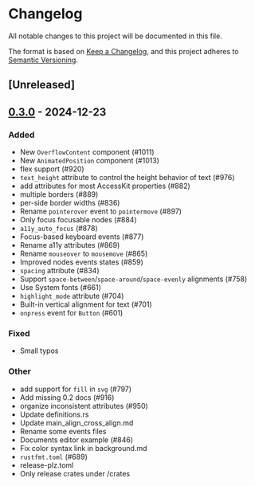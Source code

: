 # Changelog

All notable changes to this project will be documented in this file.

The format is based on [Keep a Changelog](https://keepachangelog.com/en/1.0.0/),
and this project adheres to [Semantic Versioning](https://semver.org/spec/v2.0.0.html).

## [Unreleased]

## [0.3.0](https://github.com/marc2332/freya/compare/freya-elements-v0.2.0...freya-elements-v0.3.0) - 2024-12-23

### Added

- New `OverflowContent` component (#1011)
- New `AnimatedPosition` component (#1013)
- flex support (#920)
- `text_height` attribute to control the height behavior of text (#976)
- add attributes for most AccessKit properties (#882)
- multiple borders (#889)
- per-side border widths (#836)
- Rename `pointerover` event to `pointermove` (#897)
- Only focus focusable nodes (#884)
- `a11y_auto_focus` (#878)
- Focus-based keyboard events (#877)
- Rename a11y attributes (#869)
- Rename `mouseover` to `mousemove` (#865)
- Improved nodes events states (#859)
- `spacing` attribute (#834)
- Support `space-between`/`space-around`/`space-evenly` alignments (#758)
- Use System fonts (#661)
- `highlight_mode` attribute (#704)
- Built-in vertical alignment for text (#701)
- `onpress` event for `Button` (#601)

### Fixed

- Small typos

### Other

- add support for `fill` in `svg` (#797)
- Add missing 0.2 docs (#916)
- organize inconsistent attributes (#950)
- Update definitions.rs
- Update main_align_cross_align.md
- Rename some events files
- Documents editor example (#846)
- Fix color syntax link in background.md
- `rustfmt.toml` (#689)
- release-plz.toml
- Only release crates under /crates
